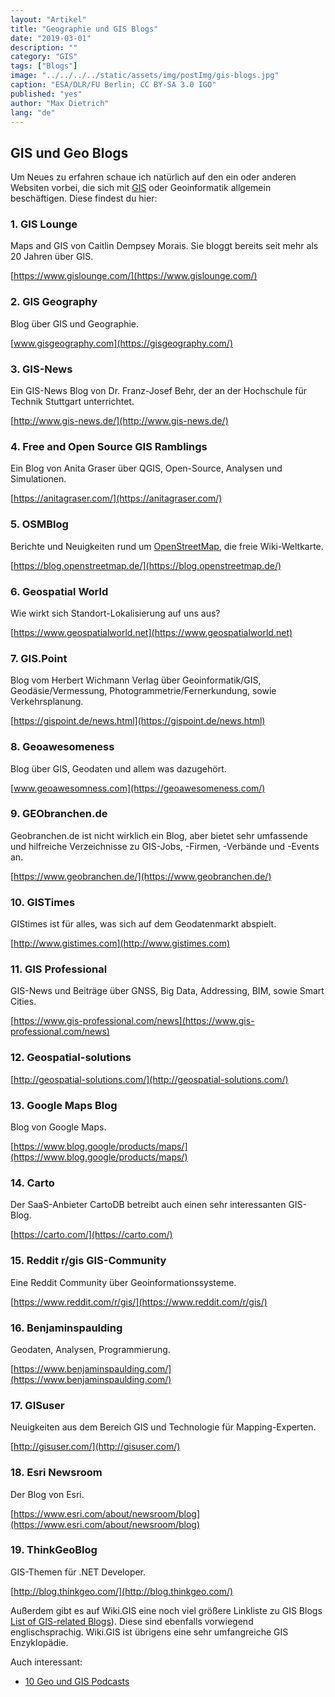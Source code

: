 ```yaml
---
layout: "Artikel"
title: "Geographie und GIS Blogs"
date: "2019-03-01"
description: ""
category: "GIS"
tags: ["Blogs"]
image: "../../../../static/assets/img/postImg/gis-blogs.jpg"
caption: "ESA/DLR/FU Berlin; CC BY-SA 3.0 IGO"
published: "yes"
author: "Max Dietrich"
lang: "de"
---
```


## [](#gis-und-geo-blogs)GIS und Geo Blogs

Um Neues zu erfahren schaue ich natürlich auf den ein oder anderen Websiten vorbei, die sich mit [GIS](/gis/was-ist-gis "Was ist GIS?") oder Geoinformatik allgemein beschäftigen. Diese findest du hier:

### [](#1-gis-lounge)1\. GIS Lounge

Maps and GIS von Caitlin Dempsey Morais. Sie bloggt bereits seit mehr als 20 Jahren über GIS.

[https://www.gislounge.com/](https://www.gislounge.com/)

### [](#2-gis-geography)2\. GIS Geography

Blog über GIS und Geographie.

[www.gisgeography.com](https://gisgeography.com/)

### [](#3-gis-news)3\. GIS-News

Ein GIS-News Blog von Dr. Franz-Josef Behr, der an der Hochschule für Technik Stuttgart unterrichtet.

[http://www.gis-news.de/](http://www.gis-news.de/)

### [](#4-free-and-open-source-gis-ramblings)4\. Free and Open Source GIS Ramblings

Ein Blog von Anita Graser über QGIS, Open-Source, Analysen und Simulationen.

[https://anitagraser.com/](https://anitagraser.com/)

### [](#5-osmblog)5\. OSMBlog

Berichte und Neuigkeiten rund um [OpenStreetMap](http://openstreetmap.de), ​die freie Wiki-Weltkarte.

[https://blog.openstreetmap.de/](https://blog.openstreetmap.de/)

### [](#6-geospatial-world)6\. Geospatial World

Wie wirkt sich Standort-Lokalisierung auf uns aus?

[https://www.geospatialworld.net](https://www.geospatialworld.net)

### [](#7-gispoint)7\. GIS.Point

Blog vom Herbert Wichmann Verlag über Geoinformatik/GIS, Geodäsie/Vermessung, Photogrammetrie/Fernerkundung, sowie Verkehrsplanung.

[https://gispoint.de/news.html](https://gispoint.de/news.html)

### [](#8-geoawesomeness)8\. Geoawesomeness

Blog über GIS, Geodaten und allem was dazugehört.

[www.geoawesomness.com](https://geoawesomeness.com/)

### [](#9-geobranchende)9\. GEObranchen.de

Geobranchen.de ist nicht wirklich ein Blog, aber bietet sehr umfassende und hilfreiche Verzeichnisse zu GIS-Jobs, -Firmen, -Verbände und -Events an.

[https://www.geobranchen.de/](https://www.geobranchen.de/)

### [](#10-gistimes)10\. GISTimes

GIStimes ist für alles, was sich auf dem Geodatenmarkt abspielt.

[http://www.gistimes.com](http://www.gistimes.com)

### [](#11-gis-professional)11\. GIS Professional

GIS-News und Beiträge über GNSS, Big Data, Addressing, BIM, sowie Smart Cities.

[https://www.gis-professional.com/news](https://www.gis-professional.com/news)

### [](#12-geospatial-solutions)12\. Geospatial-solutions

[http://geospatial-solutions.com/](http://geospatial-solutions.com/)

### [](#13-google-maps-blog)13\. Google Maps Blog

Blog von Google Maps.

[https://www.blog.google/products/maps/](https://www.blog.google/products/maps/)

### [](#14-carto)14\. Carto

Der SaaS-Anbieter CartoDB betreibt auch einen sehr interessanten GIS-Blog.

[https://carto.com/](https://carto.com/)

### [](#15-reddit-rgis-gis-community)15\. Reddit r/gis GIS-Community

Eine Reddit Community über Geoinformationssysteme.

[https://www.reddit.com/r/gis/](https://www.reddit.com/r/gis/)

### [](#16-benjaminspaulding)16\. Benjaminspaulding

Geodaten, Analysen, Programmierung.

[https://www.benjaminspaulding.com/](https://www.benjaminspaulding.com/)

### [](#17-gisuser)17\. GISuser

Neuigkeiten aus dem Bereich GIS und Technologie für Mapping-Experten.

[http://gisuser.com/](http://gisuser.com/)

### [](#18-esri-newsroom)18\. Esri Newsroom

Der Blog von Esri.

[https://www.esri.com/about/newsroom/blog](https://www.esri.com/about/newsroom/blog)

### [](#19-thinkgeoblog)19\. ThinkGeoBlog

GIS-Themen für .NET Developer.

[http://blog.thinkgeo.com/](http://blog.thinkgeo.com/)

Außerdem gibt es auf Wiki.GIS eine noch viel größere Linkliste zu GIS Blogs [List of GIS-related Blogs](http://wiki.gis.com/wiki/index.php/List_of_GIS-related_Blogs)). Diese sind ebenfalls vorwiegend englischsprachig. Wiki.GIS ist übrigens eine sehr umfangreiche GIS Enzyklopädie.

Auch interessant:

*   [10 Geo und GIS Podcasts](https://www.gis-netzwerk.com/nuetzliche-links/10-geo-und-gis-podcasts-um-auf-dem-aktuellen-stand-zu-bleiben/)